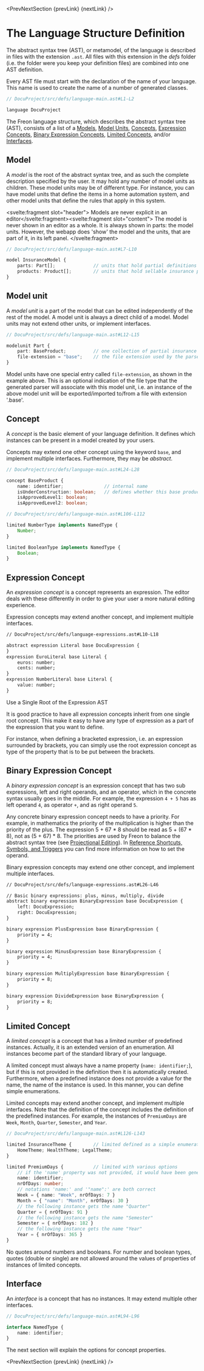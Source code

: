 <script>
    import Note from "$lib/notes/Note.svelte";
    import PrevNextSection from '$lib/tutorial/PrevNextSection.svelte';

    let prevLink= '/Documentation/Overview/Running_Example';
    let nextLink='/Documentation/Creating_the_Metamodel/Defining_Properties';
</script>

<PrevNextSection {prevLink} {nextLink} />

# The Language Structure Definition

The abstract syntax tree (AST), or metamodel, of the language is described in files with the extension `.ast`.
All files with this extension in the _defs_ folder (i.e. the folder were you keep your definition files)
are combined into one AST definition.

Every AST file must start with the declaration of the name of your language. This name is used
to create the name of a number of generated classes.

```ts
// DocuProject/src/defs/language-main.ast#L1-L2

language DocuProject

```

The Freon language structure, which describes the abstract syntax tree (AST), consists of a
list of a [Models](/Documentation/Creating_the_Metamodel/Defining_the_Language_Structure#Model),
[Model Units](/Documentation/Creating_the_Metamodel/Defining_the_Language_Structure#Model_Unit),
[Concepts](/Documentation/Creating_the_Metamodel/Defining_the_Language_Structure#Concept),
[Expression Concepts](/Documentation/Creating_the_Metamodel/Defining_the_Language_Structure#Expression_Concept),
[Binary Expression Concepts](/Documentation/Creating_the_Metamodel/Defining_the_Language_Structure#Binary_Expression_Concept),
[Limited Concepts](/Documentation/Creating_the_Metamodel/Defining_the_Language_Structure#Limited_Concept),
and/or [Interfaces](/Documentation/Creating_the_Metamodel/Defining_the_Language_Structure#Interface).

## Model

A _model_ is the root of the abstract syntax tree, and as such the complete description specified by the user.
It may hold any number of model units as children. These model units may be of different type. For instance, you
can have model units that define the items in a home automation system, and other model units that define the rules
that apply in this system.

<Note><svelte:fragment slot="header"> Models are never explicit in an editor</svelte:fragment><svelte:fragment slot="content">
The model is never shown in an editor as a whole.
It is always shown in parts: the model units. However, the webapp does 'show' the model and the units, that are
part of it, in its left panel.
</svelte:fragment></Note>

```ts
// DocuProject/src/defs/language-main.ast#L7-L10

model InsuranceModel {
    parts: Part[];              // units that hold partial definitions of insurance products
    products: Product[];        // units that hold sellable insurance products
}
```

## Model unit

A _model unit_ is a part of the model that can be edited independently of the rest of the model. A model unit is
always a direct child of a model. Model units may not extend other units, or implement interfaces.

```ts
// DocuProject/src/defs/language-main.ast#L12-L15

modelunit Part {
    part: BaseProduct;          // one collection of partial insurance products
    file-extension = "base";    // the file extension used by the parser
}
```

Model units have one special entry called `file-extension`, as shown in the example above. This is an optional
indication of the file type that the generated parser will associate with this model unit, i.e. an
instance of the above model unit will be exported/imported to/from a file with extension '.base'.

## Concept

A _concept_ is the basic element of your language definition. It defines which instances can be present in
a model created by your users.

Concepts may extend one other concept using the keyword `base`, and implement multiple interfaces.
Furthermore, they may be _abstract_.

```ts
// DocuProject/src/defs/language-main.ast#L24-L28

concept BaseProduct {
    name: identifier;               // internal name
    isUnderConstruction: boolean;   // defines whether this base product is still 'raw'
    isApprovedLevel1: boolean;
    isApprovedLevel2: boolean;
```

```ts
// DocuProject/src/defs/language-main.ast#L106-L112

limited NumberType implements NamedType {
    Number;
}

limited BooleanType implements NamedType {
    Boolean;
}
```

## Expression Concept

An _expression concept_ is a concept represents an expression. The editor deals with these differently in
order to give your user a more natural editing experience.

Expression concepts may extend another concept, and implement multiple interfaces.

<!-- embedme DocuProject/src/defs/language-expressions.ast#L10-L18 removes the comment. -->

```txt
// DocuProject/src/defs/language-expressions.ast#L10-L18

abstract expression Literal base DocuExpression {
}
expression EuroLiteral base Literal {
    euros: number;
    cents: number;
}
expression NumberLiteral base Literal {
    value: number;
}
```

<Note>
<svelte:fragment slot="header">Use a Single Root of the Expression AST</svelte:fragment>
<svelte:fragment slot="content">
<p>
It is good practice to have all expression concepts inherit from one single root concept. This make it easy 
to have any type of expression as a part of the expression that you want to define.</p>
<p>
For instance, when defining a bracketed expression, i.e. an expression surrounded by brackets, you can 
simply use the root expression concept as type of the property that is to be put between the brackets.
</p>
</svelte:fragment></Note>

## Binary Expression Concept

A _binary expression concept_ is an expression concept that has two sub expressions, left and right operands,
and an operator, which in the concrete syntax usually goes in the middle. For example, the expression `4 + 5`
has as left operand `4`, as operator `+`, and as right operand `5`.

Any concrete binary expression concept needs to have a priority. For example, in mathematics the 
priority of the multiplication is higher than the priority of the plus. The expression 5 + 67 * 8 
should be read as 5 + (67 * 8), not as (5 + 67) * 8. The priorities are used by Freon to balance the
abstract syntax tree (see [Projectional Editing](/Background/Projectional_Editing#tree-balancing)). In
[Reference Shortcuts, Symbols, and Triggers](/Documentation/Defining_an_Editor/Other_Options) you can
find more information on how to set the operand.

Binary expression concepts may extend one other concept, and implement multiple interfaces.

```txt
// DocuProject/src/defs/language-expressions.ast#L26-L46

// Basic binary expressions: plus, minus, multiply, divide
abstract binary expression BinaryExpression base DocuExpression {
    left: DocuExpression;
    right: DocuExpression;
}

binary expression PlusExpression base BinaryExpression {
    priority = 4;
}

binary expression MinusExpression base BinaryExpression {
    priority = 4;
}

binary expression MultiplyExpression base BinaryExpression {
    priority = 8;
}

binary expression DivideExpression base BinaryExpression {
    priority = 8;
}
```

## Limited Concept

A _limited concept_ is a concept that has a limited number of predefined instances. Actually, it is an extended
version of an enumeration. All instances become part of the standard library of your language.

A limited concept must always have a name property (`name: identifier;`), but if this is not provided
in the definition then it is automatically created. Furthermore, when a predefined instance does not provide a
value for the name, the name of the instance is used. In this manner, you can define simple enumerations.

Limited concepts may extend another concept, and implement multiple interfaces. Note that the definition of the concept
includes the definition of the predefined instances. For example, the instances of `PremiumDays` are 
`Week`, `Month`, `Quarter`, `Semester`, and `Year`.

```ts
// DocuProject/src/defs/language-main.ast#L126-L143

limited InsuranceTheme {        // limited defined as a simple enumeration
    HomeTheme; HealthTheme; LegalTheme;
}

limited PremiumDays {           // limited with various options
    // if the 'name' property was not provided, it would have been generated
    name: identifier;
    nrOfDays: number;
    // notations 'name:' and '"name":' are both correct
    Week = { name: "Week", nrOfDays: 7 }
    Month = { "name": "Month", nrOfDays: 30 }
    // the following instance gets the name "Quarter"
    Quarter = { nrOfDays: 91 }
    // the following instance gets the name "Semester"
    Semester = { nrOfDays: 182 }
    // the following instance gets the name "Year"
    Year = { nrOfDays: 365 }
}
```

<Note>
<svelte:fragment slot="header"> No quotes around numbers and booleans.</svelte:fragment>
<svelte:fragment slot="content">
For number and boolean types, quotes (double or single) are not allowed around the values of properties of
instances of limited concepts.
</svelte:fragment>
</Note>

## Interface

An _interface_ is a concept that has no instances. It may extend multiple other interfaces.

```ts
// DocuProject/src/defs/language-main.ast#L94-L96

interface NamedType {
    name: identifier;
}
```

The next section will explain the options for concept properties.

<PrevNextSection {prevLink} {nextLink} />
